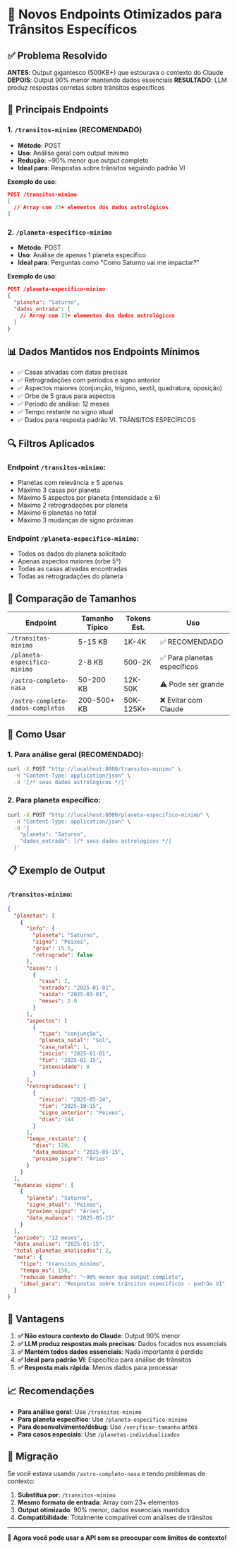 # 🌟 Novos Endpoints Otimizados para Trânsitos Específicos

## ✅ Problema Resolvido

**ANTES**: Output gigantesco (500KB+) que estourava o contexto do Claude
**DEPOIS**: Output 90% menor mantendo dados essenciais
**RESULTADO**: LLM produz respostas corretas sobre trânsitos específicos

## 🎯 Principais Endpoints

### 1. `/transitos-minimo` (RECOMENDADO)
- **Método**: POST
- **Uso**: Análise geral com output mínimo
- **Redução**: ~90% menor que output completo
- **Ideal para**: Respostas sobre trânsitos seguindo padrão VI

**Exemplo de uso**:
```json
POST /transitos-minimo
[
  // Array com 23+ elementos dos dados astrológicos
]
```

### 2. `/planeta-especifico-minimo`
- **Método**: POST
- **Uso**: Análise de apenas 1 planeta específico
- **Ideal para**: Perguntas como "Como Saturno vai me impactar?"

**Exemplo de uso**:
```json
POST /planeta-especifico-minimo
{
  "planeta": "Saturno",
  "dados_entrada": [
    // Array com 23+ elementos dos dados astrológicos
  ]
}
```

## 📊 Dados Mantidos nos Endpoints Mínimos

- ✅ Casas ativadas com datas precisas
- ✅ Retrogradações com períodos e signo anterior
- ✅ Aspectos maiores (conjunção, trígono, sextil, quadratura, oposição)
- ✅ Orbe de 5 graus para aspectos
- ✅ Período de análise: 12 meses
- ✅ Tempo restante no signo atual
- ✅ Dados para resposta padrão VI. TRÂNSITOS ESPECÍFICOS

## 🔍 Filtros Aplicados

### Endpoint `/transitos-minimo`:
- Planetas com relevância ≥ 5 apenas
- Máximo 3 casas por planeta
- Máximo 5 aspectos por planeta (intensidade ≥ 6)
- Máximo 2 retrogradações por planeta
- Máximo 6 planetas no total
- Máximo 3 mudanças de signo próximas

### Endpoint `/planeta-especifico-minimo`:
- Todos os dados do planeta solicitado
- Apenas aspectos maiores (orbe 5°)
- Todas as casas ativadas encontradas
- Todas as retrogradações do planeta

## 📏 Comparação de Tamanhos

| Endpoint | Tamanho Típico | Tokens Est. | Uso |
|----------|---------------|-------------|-----|
| `/transitos-minimo` | 5-15 KB | 1K-4K | ✅ RECOMENDADO |
| `/planeta-especifico-minimo` | 2-8 KB | 500-2K | ✅ Para planetas específicos |
| `/astro-completo-nasa` | 50-200 KB | 12K-50K | ⚠️ Pode ser grande |
| `/astro-completo-dados-completos` | 200-500+ KB | 50K-125K+ | ❌ Evitar com Claude |

## 🚀 Como Usar

### 1. Para análise geral (RECOMENDADO):
```bash
curl -X POST "http://localhost:8000/transitos-minimo" \
  -H "Content-Type: application/json" \
  -d '[/* seus dados astrológicos */]'
```

### 2. Para planeta específico:
```bash
curl -X POST "http://localhost:8000/planeta-especifico-minimo" \
  -H "Content-Type: application/json" \
  -d '{
    "planeta": "Saturno",
    "dados_entrada": [/* seus dados astrológicos */]
  }'
```

## 📋 Exemplo de Output

### `/transitos-minimo`:
```json
{
  "planetas": [
    {
      "info": {
        "planeta": "Saturno",
        "signo": "Peixes",
        "grau": 15.5,
        "retrogrado": false
      },
      "casas": [
        {
          "casa": 2,
          "entrada": "2025-01-01",
          "saida": "2025-03-01",
          "meses": 2.0
        }
      ],
      "aspectos": [
        {
          "tipo": "conjunção",
          "planeta_natal": "Sol",
          "casa_natal": 1,
          "inicio": "2025-01-01",
          "fim": "2025-01-15",
          "intensidade": 8
        }
      ],
      "retrogradacoes": [
        {
          "inicio": "2025-05-24",
          "fim": "2025-10-15",
          "signo_anterior": "Peixes",
          "dias": 144
        }
      ],
      "tempo_restante": {
        "dias": 120,
        "data_mudanca": "2025-05-15",
        "proximo_signo": "Áries"
      }
    }
  ],
  "mudancas_signo": [
    {
      "planeta": "Saturno",
      "signo_atual": "Peixes",
      "proximo_signo": "Áries",
      "data_mudanca": "2025-05-15"
    }
  ],
  "periodo": "12 meses",
  "data_analise": "2025-01-15",
  "total_planetas_analisados": 2,
  "meta": {
    "tipo": "transitos_minimo",
    "tempo_ms": 150,
    "reducao_tamanho": "~90% menor que output completo",
    "ideal_para": "Respostas sobre trânsitos específicos - padrão VI"
  }
}
```

## 🎯 Vantagens

1. **✅ Não estoura contexto do Claude**: Output 90% menor
2. **✅ LLM produz respostas mais precisas**: Dados focados nos essenciais
3. **✅ Mantém todos dados essenciais**: Nada importante é perdido
4. **✅ Ideal para padrão VI**: Específico para análise de trânsitos
5. **✅ Resposta mais rápida**: Menos dados para processar

## 📈 Recomendações

- **Para análise geral**: Use `/transitos-minimo` 
- **Para planeta específico**: Use `/planeta-especifico-minimo`
- **Para desenvolvimento/debug**: Use `/verificar-tamanho` antes
- **Para casos especiais**: Use `/planetas-individualizados`

## 🔄 Migração

Se você estava usando `/astro-completo-nasa` e tendo problemas de contexto:

1. **Substitua por**: `/transitos-minimo`
2. **Mesmo formato de entrada**: Array com 23+ elementos
3. **Output otimizado**: 90% menor, dados essenciais mantidos
4. **Compatibilidade**: Totalmente compatível com análises de trânsitos

---

🌟 **Agora você pode usar a API sem se preocupar com limites de contexto!** 